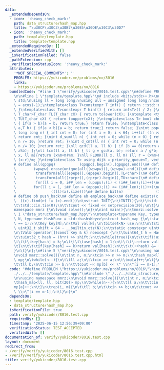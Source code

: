 ```yaml
---
data:
  _extendedDependsOn:
  - icon: ':heavy_check_mark:'
    path: data_structure/hash_map.hpp
    title: "\u30CF\u30C3\u30B7\u30E5\u30DE\u30C3\u30D7"
  - icon: ':heavy_check_mark:'
    path: template/template.hpp
    title: template/template.hpp
  _extendedRequiredBy: []
  _extendedVerifiedWith: []
  _isVerificationFailed: false
  _pathExtension: cpp
  _verificationStatusIcon: ':heavy_check_mark:'
  attributes:
    '*NOT_SPECIAL_COMMENTS*': ''
    PROBLEM: https://yukicoder.me/problems/no/8016
    links:
    - https://yukicoder.me/problems/no/8016
  bundledCode: "#line 1 \"verify/yukicoder/8016.test.cpp\"\n#define PROBLEM \"https://yukicoder.me/problems/no/8016\"\
    \n\n#line 1 \"template/template.hpp\"\n# include <bits/stdc++.h>\nusing namespace\
    \ std;\nusing ll = long long;\nusing ull = unsigned long long;\nconst double pi\
    \ = acos(-1);\ntemplate<class T>constexpr T inf() { return ::std::numeric_limits<T>::max();\
    \ }\ntemplate<class T>constexpr T hinf() { return inf<T>() / 2; }\ntemplate <typename\
    \ T_char>T_char TL(T_char cX) { return tolower(cX); }\ntemplate <typename T_char>T_char\
    \ TU(T_char cX) { return toupper(cX); }\ntemplate<class T> bool chmin(T& a,T b)\
    \ { if(a > b){a = b; return true;} return false; }\ntemplate<class T> bool chmax(T&\
    \ a,T b) { if(a < b){a = b; return true;} return false; }\nint popcnt(unsigned\
    \ long long n) { int cnt = 0; for (int i = 0; i < 64; i++)if ((n >> i) & 1)cnt++;\
    \ return cnt; }\nint d_sum(ll n) { int ret = 0; while (n > 0) { ret += n % 10;\
    \ n /= 10; }return ret; }\nint d_cnt(ll n) { int ret = 0; while (n > 0) { ret++;\
    \ n /= 10; }return ret; }\nll gcd(ll a, ll b) { if (b == 0)return a; return gcd(b,\
    \ a%b); };\nll lcm(ll a, ll b) { ll g = gcd(a, b); return a / g*b; };\nll MOD(ll\
    \ x, ll m){return (x%m+m)%m; }\nll FLOOR(ll x, ll m) {ll r = (x%m+m)%m; return\
    \ (x-r)/m; }\ntemplate<class T> using dijk = priority_queue<T, vector<T>, greater<T>>;\n\
    # define all(qpqpq)           (qpqpq).begin(),(qpqpq).end()\n# define UNIQUE(wpwpw)\
    \        (wpwpw).erase(unique(all((wpwpw))),(wpwpw).end())\n# define LOWER(epepe)\
    \         transform(all((epepe)),(epepe).begin(),TL<char>)\n# define UPPER(rprpr)\
    \         transform(all((rprpr)),(rprpr).begin(),TU<char>)\n# define rep(i,upupu)\
    \         for(ll i = 0, i##_len = (upupu);(i) < (i##_len);(i)++)\n# define reps(i,opopo)\
    \        for(ll i = 1, i##_len = (opopo);(i) <= (i##_len);(i)++)\n# define len(x)\
    \                ((ll)(x).size())\n# define bit(n)               (1LL << (n))\n\
    # define pb push_back\n# define eb emplace_back\n# define exists(c, e)       \
    \  ((c).find(e) != (c).end())\n\nstruct INIT{\n\tINIT(){\n\t\tstd::ios::sync_with_stdio(false);\n\
    \t\tstd::cin.tie(0);\n\t\tcout << fixed << setprecision(20);\n\t}\n}INIT;\n\n\
    namespace mmrz {\n\tvoid solve();\n}\n\nint main(){\n\tmmrz::solve();\n}\n#line\
    \ 1 \"data_structure/hash_map.hpp\"\n\ntemplate<typename Key, typename Val, uint32_t\
    \ N, typename HashFunc = std::hash<Key>>\nstruct hash_map {\n\tstatic_assert(__builtin_popcount(N)\
    \ == 1);\n\tKey key[N];\n\tVal val[N];\n\tbitset<N> use;\n\t\n\tstatic constexpr\
    \ uint32_t shift = 64 - __builtin_ctz(N);\n\tstatic constexpr uint64_t r = 11995408973635179863ULL;\n\
    \n\tVal& operator[](const Key & k) noexcept {\n\t\tuint64_t h = HashFunc{}(k);\n\
    \t\tuint32_t hash = (h*r) >> shift;\n\t\twhile(true){\n\t\t\tif(!use[hash]){\n\
    \t\t\t\tkey[hash] = k;\n\t\t\t\tuse[hash] = 1;\n\t\t\t\treturn val[hash];\n\t\t\
    \t}\n\t\t\tif(key[hash] == k)return val[hash];\n\t\t\t(++hash) &= (N-1);\n\t\t\
    }\n\t}\n};\n#line 5 \"verify/yukicoder/8016.test.cpp\"\n\nusing namespace mmrz;\n\
    \nvoid mmrz::solve(){\n\tint n, m;\n\tcin >> n >> m;\n\thash_map<ll, ll, bit(20)>\
    \ mp;\n\twhile(n--){\n\t\tll a;\n\t\tcin >> a;\n\t\tmp[a]++;\n\t}\n\trep(i, m){\n\
    \t\tll b;\n\t\tcin >> b;\n\t\tcout << mp[b] << \" \\n\"[i == m-1];\n\t}\n}\n"
  code: "#define PROBLEM \"https://yukicoder.me/problems/no/8016\"\n\n#include \"\
    ./../../template/template.hpp\"\n#include \"./../../data_structure/hash_map.hpp\"\
    \n\nusing namespace mmrz;\n\nvoid mmrz::solve(){\n\tint n, m;\n\tcin >> n >> m;\n\
    \thash_map<ll, ll, bit(20)> mp;\n\twhile(n--){\n\t\tll a;\n\t\tcin >> a;\n\t\t\
    mp[a]++;\n\t}\n\trep(i, m){\n\t\tll b;\n\t\tcin >> b;\n\t\tcout << mp[b] << \"\
    \ \\n\"[i == m-1];\n\t}\n}\n"
  dependsOn:
  - template/template.hpp
  - data_structure/hash_map.hpp
  isVerificationFile: true
  path: verify/yukicoder/8016.test.cpp
  requiredBy: []
  timestamp: '2025-06-15 12:56:39+09:00'
  verificationStatus: TEST_ACCEPTED
  verifiedWith: []
documentation_of: verify/yukicoder/8016.test.cpp
layout: document
redirect_from:
- /verify/verify/yukicoder/8016.test.cpp
- /verify/verify/yukicoder/8016.test.cpp.html
title: verify/yukicoder/8016.test.cpp
---
```

